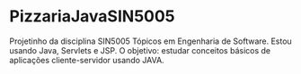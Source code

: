 # PizzariaJavaSIN5005
Projetinho da disciplina SIN5005 Tópicos em Engenharia de Software. Estou usando Java, Servlets e JSP. O objetivo: estudar conceitos básicos de aplicações cliente-servidor usando JAVA.
